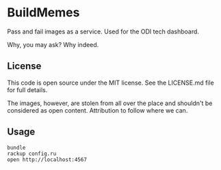 
BuildMemes
==========

Pass and fail images as a service. Used for the ODI tech dashboard.

Why, you may ask? Why indeed.

License
-------

This code is open source under the MIT license. See the LICENSE.md file for 
full details.

The images, however, are stolen from all over the place and shouldn't be 
considered as open content. Attribution to follow where we can.

Usage
-----

```
bundle
rackup config.ru
open http://localhost:4567
```